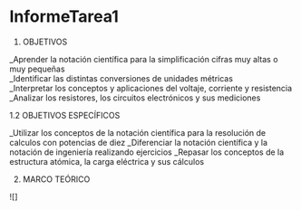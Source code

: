 # InformeTarea1
1.  OBJETIVOS

_Aprender la notación científica para la simplificación cifras muy altas o muy pequeñas  
_Identificar las distintas conversiones de unidades métricas  
_Interpretar los conceptos y aplicaciones del voltaje, corriente y resistencia
_Analizar los resistores, los circuitos electrónicos y sus mediciones

1.2 OBJETIVOS ESPECÍFICOS

_Utilizar los conceptos de la notación científica para la resolución de calculos con potencias de diez
_Diferenciar la notación científica y la notación de ingeniería realizando ejercicios
_Repasar los conceptos de la estructura atómica, la carga eléctrica y sus cálculos

2.  MARCO TEÓRICO   

![]
